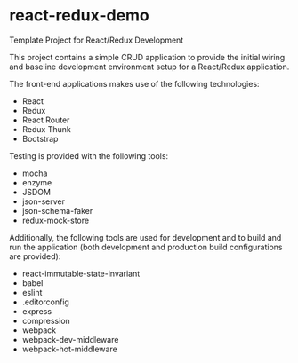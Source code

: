 # react-redux-demo
Template Project for React/Redux Development

This project contains a simple CRUD application to provide
the initial wiring and baseline development environment setup
for a React/Redux application.

The front-end applications makes use of the following technologies:
- React
- Redux
- React Router
- Redux Thunk
- Bootstrap

Testing is provided with the following tools:
- mocha
- enzyme
- JSDOM
- json-server
- json-schema-faker
- redux-mock-store

Additionally, the following tools are used for 
development and to build and run the application (both
development and production build configurations are provided):
- react-immutable-state-invariant
- babel
- eslint
- .editorconfig
- express
- compression
- webpack
- webpack-dev-middleware
- webpack-hot-middleware
